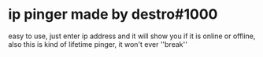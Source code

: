 # ip pinger made by destro#1000
easy to use, just enter ip address and it will show you if it is online or offline, also this is kind of lifetime pinger, it won't ever ''break''
